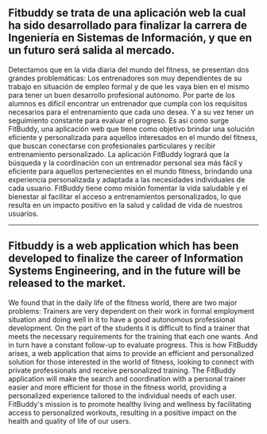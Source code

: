 Fitbuddy se trata de una aplicación web la cual ha sido desarrollado para finalizar la carrera de Ingeniería en Sistemas de Información, y que en un futuro será salida al mercado. 
------------------------------------------------------------------------------------------------------------------------------------------------------------------------------------------------------

Detectamos que en la vida diaria del mundo del fitness, se presentan dos grandes problemáticas:
Los entrenadores son muy dependientes de su trabajo en situación de empleo formal y de que les vaya bien en el mismo para tener un buen desarrollo profesional autónomo.
Por parte de los alumnos es difícil encontrar un entrenador que cumpla con los requisitos necesarios para el entrenamiento que cada uno desea. Y a su vez tener un seguimiento constante para evaluar el progreso.
Es así como surge FitBuddy, una aplicación web que tiene como objetivo brindar una solución eficiente y personalizada para aquellos interesados en el mundo del fitness, que buscan conectarse con profesionales particulares y recibir entrenamiento personalizado.
La aplicación FitBuddy logrará que la búsqueda y la coordinación con un entrenador personal sea más fácil y eficiente para aquellos pertenecientes en el mundo fitness, brindando una experiencia personalizada y adaptada a las necesidades individuales de cada usuario. FitBuddy tiene como misión fomentar la vida saludable y el bienestar al facilitar el acceso a entrenamientos personalizados, lo que resulta en un impacto positivo en la salud y calidad de vida de nuestros usuarios.

------------------------------------------------------------------------------------------------------------------------------------------------------------------------------------------------------
Fitbuddy is a web application which has been developed to finalize the career of Information Systems Engineering, and in the future will be released to the market. 
------------------------------------------------------------------------------------------------------------------------------------------------------------------------------------------------------

We found that in the daily life of the fitness world, there are two major problems:
Trainers are very dependent on their work in formal employment situation and doing well in it to have a good autonomous professional development.
On the part of the students it is difficult to find a trainer that meets the necessary requirements for the training that each one wants. And in turn have a constant follow-up to evaluate progress.
This is how FitBuddy arises, a web application that aims to provide an efficient and personalized solution for those interested in the world of fitness, looking to connect with private professionals and receive personalized training.
The FitBuddy application will make the search and coordination with a personal trainer easier and more efficient for those in the fitness world, providing a personalized experience tailored to the individual needs of each user. FitBuddy's mission is to promote healthy living and wellness by facilitating access to personalized workouts, resulting in a positive impact on the health and quality of life of our users.
